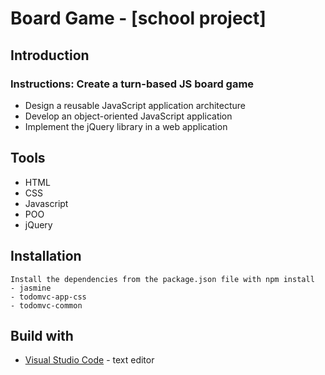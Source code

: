 # Board Game - [school project]

## Introduction

### Instructions: Create a turn-based JS board game
- Design a reusable JavaScript application architecture
- Develop an object-oriented JavaScript application
- Implement the jQuery library in a web application

## Tools
- HTML
- CSS
- Javascript
- POO
- jQuery

## Installation

    Install the dependencies from the package.json file with npm install
    - jasmine
    - todomvc-app-css
    - todomvc-common

## Build with

* [Visual Studio Code](https://code.visualstudio.com/) - text editor
